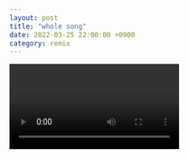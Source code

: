 ```yaml
---
layout: post
title: "whole song"
date: 2022-03-25 22:00:00 +0900
category: remix
---
```


<div class="video-container">
    <video id="player" class="video-js vjs-default-skin vjs-big-play-centered" data-json="/public/json/remix/whole song.json"></video>
</div>